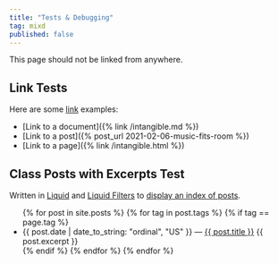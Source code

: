```yaml
---
title: "Tests & Debugging"
tag: mixd
published: false
---
```

This page should not be linked from anywhere.

## Link Tests
Here are some [link](https://jekyllrb.com/docs/liquid/tags/#link) examples:
* [Link to a document]({% link /intangible.md %})
* [Link to a post]({% post_url 2021-02-06-music-fits-room %})
* [Link to a page]({% link /intangible.html %})

## Class Posts with Excerpts Test
Written in [Liquid](https://shopify.github.io/liquid/) and [Liquid Filters](https://jekyllrb.com/docs/liquid/filters/) to [display an index of posts](https://jekyllrb.com/docs/posts/).
<ul>
{% for post in site.posts %}
{% for tag in post.tags %}
{% if tag == page.tag %}
  <li>
    {{ post.date | date_to_string: "ordinal", "US" }} — <a href="{{ post.url }}">{{ post.title }}</a>
    {{ post.excerpt }}
  </li>
{% endif %}
{% endfor %}
{% endfor %}
</ul>